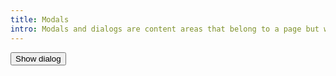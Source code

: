 ```yaml
---
title: Modals
intro: Modals and dialogs are content areas that belong to a page but wouldn't make sense on a new page
---
```


<style>
    dialog::backdrop {
        background: rgba(0,0,0,0.6);
    }
</style>

<button id="showDialog">Show dialog</button>

<dialog id="confirmationDialog" aria-labelledby="dialogHeading">
    <h1 id="dialogHeading">This is a dialog</h1>
    <button id="closeModal">Close</button>
</dialog>

<script>
    let dialog = document.getElementById("confirmationDialog");
    document.getElementById("showDialog").addEventListener("click", function() {
        dialog.showModal();
        dialog.focus();
    });
    dialog.addEventListener('close', function() {
          document.getElementById('showDialog').focus();
        });
    document
            .getElementById("closeModal")
            .addEventListener("click", function () {
            dialog.close();
            document.getElementById("showDialog").focus();
            });
</script>
